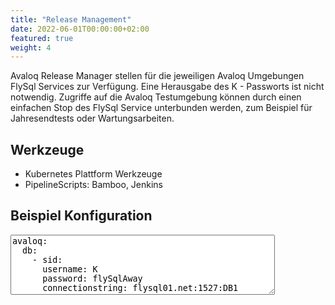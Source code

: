 ```yaml
---
title: "Release Management"
date: 2022-06-01T00:00:00+02:00
featured: true
weight: 4
---
```


Avaloq Release Manager stellen für die jeweiligen Avaloq Umgebungen FlySql Services zur Verfügung. Eine Herausgabe des K - Passworts ist nicht notwendig. Zugriffe auf die Avaloq Testumgebung können durch einen einfachen Stop des FlySql Service unterbunden werden, zum Beispiel für Jahresendtests oder Wartungsarbeiten.

## Werkzeuge
- Kubernetes Plattform Werkzeuge
- PipelineScripts: Bamboo, Jenkins

## Beispiel Konfiguration
<textarea class="textarea-code-snippet mb-2" rows="6" cols="50" id="post1" >
avaloq:
  db:
    - sid:
      username: K
      password: flySqlAway
      connectionstring: flysql01.net:1527:DB1
</textarea>
